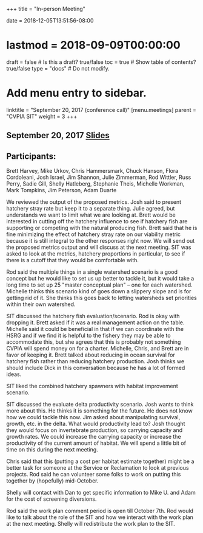 +++
title = "In-person Meeting"

date = 2018-12-05T13:51:56-08:00
# lastmod = 2018-09-09T00:00:00

draft = false  # Is this a draft? true/false
toc = true  # Show table of contents? true/false
type = "docs"  # Do not modify.

# Add menu entry to sidebar.
linktitle = "September 20, 2017 (conference call)"
[menu.meetings]
  parent = "CVPIA SIT"
  weight = 3
+++

## September 20, 2017 [Slides](https://s3-us-west-2.amazonaws.com/cvpia-meeting-slides/Sept+20+conference+call.pdf)

## Participants:
Brett Harvey, Mike Urkov, Chris Hammersmark, Chuck Hanson, Flora Cordoleani, Josh Israel, Jim Shannon, Julie Zimmerman, Rod Wittler, Russ Perry, Sadie Gill, Shelly Hatleberg, Stephanie Theis, Michelle Workman, Mark Tompkins, Jim Peterson, Adam Duarte

We reviewed the output of the proposed metrics. Josh said to present hatchery stray rate but keep it to a separate thing. Julie agreed, but understands we want to limit what we are looking at. Brett would be interested in cutting off the hatchery influence to see if hatchery fish are supporting or competing with the natural producing fish. Brett said that he is fine minimizing the effect of hatchery stray rate on our viability metric because it is still integral to the other responses right now. We will send out the proposed metrics output and will discuss at the next meeting. SIT was asked to look at the metrics, hatchery proportions in particular, to see if there is a cutoff that they would be comfortable with.

Rod said the multiple things in a single watershed scenario is a good concept but he would like to set us up better to tackle it, but it would take a long time to set up 25 &quot;master conceptual plan&quot; – one for each watershed. Michelle thinks this scenario kind of goes down a slippery slope and is for getting rid of it. She thinks this goes back to letting watersheds set priorities within their own watershed.

SIT discussed the hatchery fish evaluation/scenario. Rod is okay with dropping it. Brett asked if it was a real management action on the table. Michelle said it could be beneficial in that if we can coordinate with the HSRG and if we find it is helpful to the fishery they may be able to accommodate this, but she agrees that this is probably not something CVPIA will spend money on for a charter. Michelle, Chris, and Brett are in favor of keeping it. Brett talked about reducing in ocean survival for hatchery fish rather than reducing hatchery production. Josh thinks we should include Dick in this conversation because he has a lot of formed ideas.

SIT liked the combined hatchery spawners with habitat improvement scenario.

SIT discussed the evaluate delta productivity scenario. Josh wants to think more about this. He thinks it is something for the future. He does not know how we could tackle this now. Jim asked about manipulating survival, growth, etc. in the delta. What would productivity lead to? Josh thought they would focus on invertebrate production, so carrying capacity and growth rates. We could increase the carrying capacity or increase the productivity of the current amount of habitat. We will spend a little bit of time on this during the next meeting.

Chris said that this (putting a cost per habitat estimate together) might be a better task for someone at the Service or Reclamation to look at previous projects. Rod said he can volunteer some folks to work on putting this together by (hopefully) mid-October.

Shelly will contact with Dan to get specific information to Mike U. and Adam for the cost of screening diversions.

Rod said the work plan comment period is open till October 7th. Rod would like to talk about the role of the SIT and how we interact with the work plan at the next meeting. Shelly will redistribute the work plan to the SIT.
